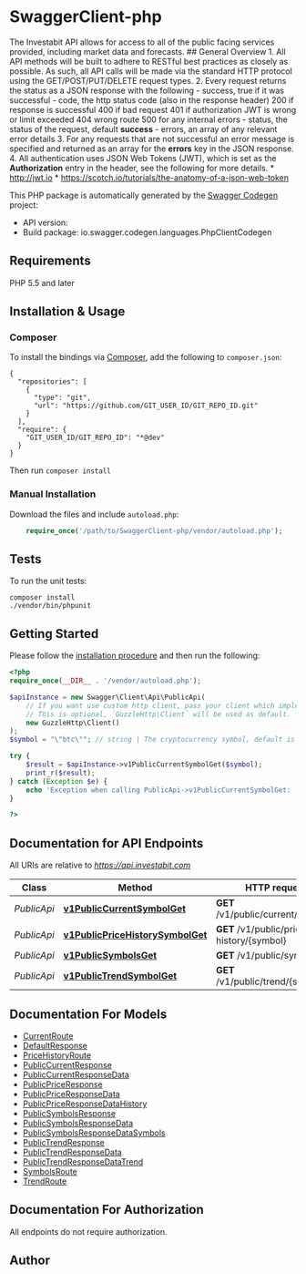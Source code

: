 # SwaggerClient-php
The Investabit API allows for access to all of the public facing services provided, including market data and forecasts.  ## General Overview  1. All API methods will be built to adhere to RESTful best practices as closely as possible. As such, all API calls will be made via the standard HTTP protocol using the GET/POST/PUT/DELETE request types.  2. Every request returns the status as a JSON response with the following   - success, true if it was successful   - code, the http status code (also in the response header)          200 if response is successful          400 if bad request          401 if authorization JWT is wrong or limit exceeded          404 wrong route          500 for any internal errors  - status, the status of the request, default **success**  - errors, an array of any relevant error details  3. For any requests that are not successful an error message is specified and returned as an array for the **errors** key in the JSON response.  4. All authentication uses JSON Web Tokens (JWT), which is set as the **Authorization** entry in the header, see the following for more details.     * http://jwt.io     * https://scotch.io/tutorials/the-anatomy-of-a-json-web-token

This PHP package is automatically generated by the [Swagger Codegen](https://github.com/swagger-api/swagger-codegen) project:

- API version: 
- Build package: io.swagger.codegen.languages.PhpClientCodegen

## Requirements

PHP 5.5 and later

## Installation & Usage
### Composer

To install the bindings via [Composer](http://getcomposer.org/), add the following to `composer.json`:

```
{
  "repositories": [
    {
      "type": "git",
      "url": "https://github.com/GIT_USER_ID/GIT_REPO_ID.git"
    }
  ],
  "require": {
    "GIT_USER_ID/GIT_REPO_ID": "*@dev"
  }
}
```

Then run `composer install`

### Manual Installation

Download the files and include `autoload.php`:

```php
    require_once('/path/to/SwaggerClient-php/vendor/autoload.php');
```

## Tests

To run the unit tests:

```
composer install
./vendor/bin/phpunit
```

## Getting Started

Please follow the [installation procedure](#installation--usage) and then run the following:

```php
<?php
require_once(__DIR__ . '/vendor/autoload.php');

$apiInstance = new Swagger\Client\Api\PublicApi(
    // If you want use custom http client, pass your client which implements `GuzzleHttp\ClientInterface`.
    // This is optional, `GuzzleHttp\Client` will be used as default.
    new GuzzleHttp\Client()
);
$symbol = "\"btc\""; // string | The cryptocurrency symbol, default is btc.

try {
    $result = $apiInstance->v1PublicCurrentSymbolGet($symbol);
    print_r($result);
} catch (Exception $e) {
    echo 'Exception when calling PublicApi->v1PublicCurrentSymbolGet: ', $e->getMessage(), PHP_EOL;
}

?>
```

## Documentation for API Endpoints

All URIs are relative to *https://api.investabit.com*

Class | Method | HTTP request | Description
------------ | ------------- | ------------- | -------------
*PublicApi* | [**v1PublicCurrentSymbolGet**](docs/Api/PublicApi.md#v1publiccurrentsymbolget) | **GET** /v1/public/current/{symbol} | Current
*PublicApi* | [**v1PublicPriceHistorySymbolGet**](docs/Api/PublicApi.md#v1publicpricehistorysymbolget) | **GET** /v1/public/price-history/{symbol} | Price History
*PublicApi* | [**v1PublicSymbolsGet**](docs/Api/PublicApi.md#v1publicsymbolsget) | **GET** /v1/public/symbols | Symbols
*PublicApi* | [**v1PublicTrendSymbolGet**](docs/Api/PublicApi.md#v1publictrendsymbolget) | **GET** /v1/public/trend/{symbol} | Trend


## Documentation For Models

 - [CurrentRoute](docs/Model/CurrentRoute.md)
 - [DefaultResponse](docs/Model/DefaultResponse.md)
 - [PriceHistoryRoute](docs/Model/PriceHistoryRoute.md)
 - [PublicCurrentResponse](docs/Model/PublicCurrentResponse.md)
 - [PublicCurrentResponseData](docs/Model/PublicCurrentResponseData.md)
 - [PublicPriceResponse](docs/Model/PublicPriceResponse.md)
 - [PublicPriceResponseData](docs/Model/PublicPriceResponseData.md)
 - [PublicPriceResponseDataHistory](docs/Model/PublicPriceResponseDataHistory.md)
 - [PublicSymbolsResponse](docs/Model/PublicSymbolsResponse.md)
 - [PublicSymbolsResponseData](docs/Model/PublicSymbolsResponseData.md)
 - [PublicSymbolsResponseDataSymbols](docs/Model/PublicSymbolsResponseDataSymbols.md)
 - [PublicTrendResponse](docs/Model/PublicTrendResponse.md)
 - [PublicTrendResponseData](docs/Model/PublicTrendResponseData.md)
 - [PublicTrendResponseDataTrend](docs/Model/PublicTrendResponseDataTrend.md)
 - [SymbolsRoute](docs/Model/SymbolsRoute.md)
 - [TrendRoute](docs/Model/TrendRoute.md)


## Documentation For Authorization

 All endpoints do not require authorization.


## Author




